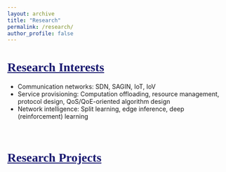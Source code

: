 ```yaml
---
layout: archive
title: "Research"
permalink: /research/
author_profile: false
---
```


<!--<hr style="border:none; height:2px; background-color:rgb(245,245,245); margin:20px auto;">-->

# <span style="font-family:Times New Roman;text-decoration:underline;color:rgb(25,25,112);">Research Interests</span>
  - Communication networks: SDN, SAGIN, IoT, IoV
  - Service provisioning: Computation offloading, resource management, protocol design, QoS/QoE-oriented algorithm design
  - Network intelligence: Split learning, edge inference, deep (reinforcement) learning
<br>

# <span style="font-family:Times New Roman;text-decoration:underline;color:rgb(25,25,112);">Research Projects</span>
